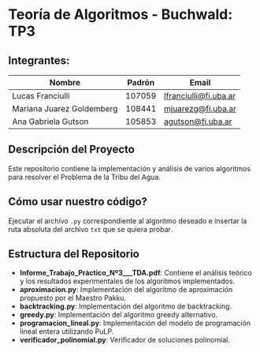 # Teoría de Algoritmos - Buchwald: TP3

## Integrantes:

| Nombre                    | Padrón | Email                 |
| ------------------------- | ------ | --------------------- |
| Lucas Franciulli          | 107059 | lfranciulli@fi.uba.ar |
| Mariana Juarez Goldemberg | 108441 | mjuarezg@fi.uba.ar    |
| Ana Gabriela Gutson       | 105853 | agutson@fi.uba.ar     |

## Descripción del Proyecto

Este repositorio contiene la implementación y análisis de varios algoritmos para resolver el Problema de la Tribu del Agua.

## Cómo usar nuestro código?

Ejecutar el archivo `.py` correspondiente al algoritmo deseado e insertar la ruta absoluta del archivo `txt` que se quiera probar.

## Estructura del Repositorio

- **Informe_Trabajo_Práctico_Nº3\_\_\_TDA.pdf**: Contiene el análisis teórico y los resultados experimentales de los algoritmos implementados.
- **aproximacion.py**: Implementación del algoritmo de aproximación propuesto por el Maestro Pakku.
- **backtracking.py**: Implementación del algoritmo de backtracking.
- **greedy.py**: Implementación del algoritmo greedy alternativo.
- **programacion_lineal.py**: Implementación del modelo de programación lineal entera utilizando PuLP.
- **verificador_polinomial.py**: Verificador de soluciones polinomial.
